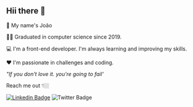 ## Hii there 🤗

👦 My name's João
  
👨‍🎓 Graduated in computer science since 2019.

💻 I'm a front-end developer. I'm always learning and improving my skills. 

❤ I'm passionate in challenges and coding. 

*"If you don't love it. you're going to fail'*
  
Reach me out 👇🏼

[![Linkedin Badge](https://img.shields.io/badge/-LinkedIn-blue?style=flat-square&logo=Linkedin&logoColor=white&link=https://www.linkedin.com/in/jo%C3%A3o-vitor-marczewski-andrade-637174187/)](https://www.linkedin.com/in/jo%C3%A3o-vitor-marczewski-andrade-637174187/)
![Twitter Badge](https://img.shields.io/badge/Twitter-00acee?style=flat-square&labelColor=00acee&logo=twitter&logoColor=white&link=https://twitter.com/MarczewskiJoao)
